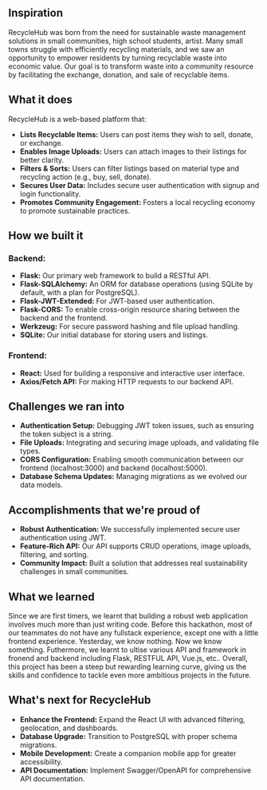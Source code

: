 ## Inspiration
RecycleHub was born from the need for sustainable waste management solutions in small communities, high school students, artist. Many small towns struggle with efficiently recycling materials, and we saw an opportunity to empower residents by turning recyclable waste into economic value. Our goal is to transform waste into a community resource by facilitating the exchange, donation, and sale of recyclable items.

## What it does
RecycleHub is a web-based platform that:
- **Lists Recyclable Items:** Users can post items they wish to sell, donate, or exchange.
- **Enables Image Uploads:** Users can attach images to their listings for better clarity.
- **Filters & Sorts:** Users can filter listings based on material type and recycling action (e.g., buy, sell, donate).
- **Secures User Data:** Includes secure user authentication with signup and login functionality.
- **Promotes Community Engagement:** Fosters a local recycling economy to promote sustainable practices.

## How we built it
### Backend:
- **Flask:** Our primary web framework to build a RESTful API.
- **Flask-SQLAlchemy:** An ORM for database operations (using SQLite by default, with a plan for PostgreSQL).
- **Flask-JWT-Extended:** For JWT-based user authentication.
- **Flask-CORS:** To enable cross-origin resource sharing between the backend and the frontend.
- **Werkzeug:** For secure password hashing and file upload handling.
- **SQLite:** Our initial database for storing users and listings.

### Frontend:
- **React:** Used for building a responsive and interactive user interface.
- **Axios/Fetch API:** For making HTTP requests to our backend API.

## Challenges we ran into
- **Authentication Setup:** Debugging JWT token issues, such as ensuring the token subject is a string.
- **File Uploads:** Integrating and securing image uploads, and validating file types.
- **CORS Configuration:** Enabling smooth communication between our frontend (localhost:3000) and backend (localhost:5000).
- **Database Schema Updates:** Managing migrations as we evolved our data models.

## Accomplishments that we're proud of
- **Robust Authentication:** We successfully implemented secure user authentication using JWT.
- **Feature-Rich API:** Our API supports CRUD operations, image uploads, filtering, and sorting.
- **Community Impact:** Built a solution that addresses real sustainability challenges in small communities.

## What we learned
Since we are first timers, we learnt that building a robust web application involves much more than just writing code. Before this hackathon, most of our teammates do not have any fullstack experience, except one with a little frontend experience. Yesterday, we know nothing. Now we know something. Futhermore, we learnt to ultise various API and framework in fronend and backend including Flask, RESTFUL API, Vue.js, etc.. Overall, this project has been a steep but rewarding learning curve, giving us the skills and confidence to tackle even more ambitious projects in the future.

## What's next for RecycleHub
- **Enhance the Frontend:** Expand the React UI with advanced filtering, geolocation, and dashboards.
- **Database Upgrade:** Transition to PostgreSQL with proper schema migrations.
- **Mobile Development:** Create a companion mobile app for greater accessibility.
- **API Documentation:** Implement Swagger/OpenAPI for comprehensive API documentation.